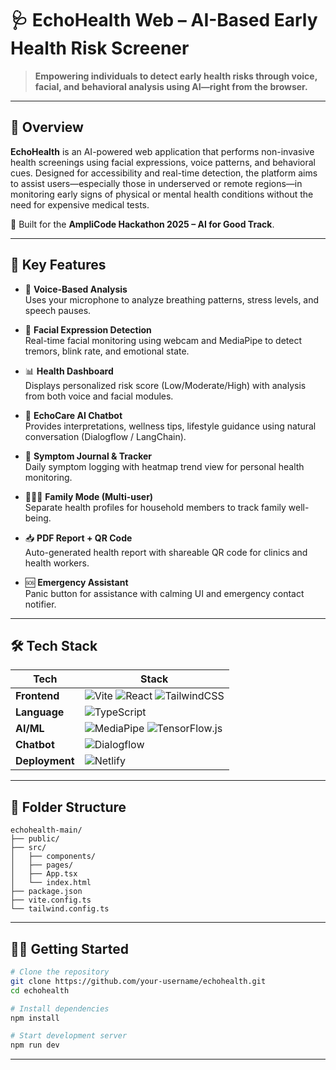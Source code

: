 # 🩺 EchoHealth Web – AI-Based Early Health Risk Screener

> **Empowering individuals to detect early health risks through voice, facial, and behavioral analysis using AI—right from the browser.**

---

## 🌟 Overview

**EchoHealth** is an AI-powered web application that performs non-invasive health screenings using facial expressions, voice patterns, and behavioral cues. Designed for accessibility and real-time detection, the platform aims to assist users—especially those in underserved or remote regions—in monitoring early signs of physical or mental health conditions without the need for expensive medical tests.

🧪 Built for the **AmpliCode Hackathon 2025 – AI for Good Track**.

---

## 🚀 Key Features

- 🎤 **Voice-Based Analysis**  
  Uses your microphone to analyze breathing patterns, stress levels, and speech pauses.

- 📸 **Facial Expression Detection**  
  Real-time facial monitoring using webcam and MediaPipe to detect tremors, blink rate, and emotional state.

- 📊 **Health Dashboard**  
  Displays personalized risk score (Low/Moderate/High) with analysis from both voice and facial modules.

- 💬 **EchoCare AI Chatbot**  
  Provides interpretations, wellness tips, lifestyle guidance using natural conversation (Dialogflow / LangChain).

- 🧠 **Symptom Journal & Tracker**  
  Daily symptom logging with heatmap trend view for personal health monitoring.

- 👨‍👩‍👧 **Family Mode (Multi-user)**  
  Separate health profiles for household members to track family well-being.

- 📥 **PDF Report + QR Code**  
  Auto-generated health report with shareable QR code for clinics and health workers.

- 🆘 **Emergency Assistant**  
  Panic button for assistance with calming UI and emergency contact notifier.

---

## 🛠️ Tech Stack

| Tech | Stack |
|------|-------|
| **Frontend** | ![Vite](https://img.shields.io/badge/Vite-646CFF?style=for-the-badge&logo=vite&logoColor=white) ![React](https://img.shields.io/badge/React-61DAFB?style=for-the-badge&logo=react&logoColor=black) ![TailwindCSS](https://img.shields.io/badge/Tailwind_CSS-38B2AC?style=for-the-badge&logo=tailwind-css&logoColor=white) |
| **Language** | ![TypeScript](https://img.shields.io/badge/TypeScript-3178C6?style=for-the-badge&logo=typescript&logoColor=white) |
| **AI/ML** | ![MediaPipe](https://img.shields.io/badge/MediaPipe-FF6F00?style=for-the-badge&logo=google&logoColor=white) ![TensorFlow.js](https://img.shields.io/badge/TensorFlow.js-FF6F00?style=for-the-badge&logo=tensorflow&logoColor=white) |
| **Chatbot** | ![Dialogflow](https://img.shields.io/badge/Dialogflow-FF9800?style=for-the-badge&logo=dialogflow&logoColor=white) |
| **Deployment** | ![Netlify](https://img.shields.io/badge/Netlify-00C7B7?style=for-the-badge&logo=netlify&logoColor=white) |

---

## 📂 Folder Structure

```
echohealth-main/
├── public/
├── src/
│   ├── components/
│   ├── pages/
│   ├── App.tsx
│   └── index.html
├── package.json
├── vite.config.ts
└── tailwind.config.ts
```

---

## 🧑‍💻 Getting Started

```bash
# Clone the repository
git clone https://github.com/your-username/echohealth.git
cd echohealth

# Install dependencies
npm install

# Start development server
npm run dev
```

---


